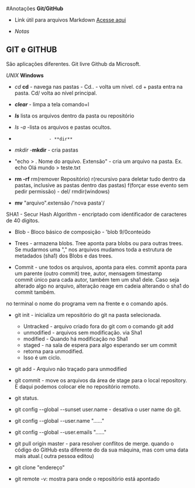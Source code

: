 #Anotações **Git/GitHub**
 - Link útil para arquivos Markdown
 	[Acesse aqui](https://www.markdownguide.org/cheat-sheet/)
	
 - _Notas_
 
 ## **GIT e GITHUB**

 São aplicações diferentes. Git livre Github da Microsoft.

 _UNIX_        **Windows**
  - _cd_          **cd**   - navega nas pastas - Cd.. - volta um nível. cd + pasta entra na pasta. Cd/ volta ao nível principal.
  
 - **_clear_** - limpa a tela comando+l
  - ***Is***  lista os arquivos dentro da pasta ou repositório
  - *ls -a* -lista os arquivos e pastas ocultos.
  -                  - **dir**
  - _mkdir_     -**mkdir** - cria pastas
  - "echo > . Nome do arquivo. Extensão" - cria um arquivo na pasta. Ex. echo Olá mundo > teste.txt
 
  - **rm -rf** rm(remover Repositório) r(recursivo para deletar tudo dentro da pastas, inclusive as pastas dentro das pastas) f(forçar esse evento sem pedir permissão)   - del/ rmdir(windows)
  - **mv** "arquivo".extensão  /'nova pasta'/


 SHA1 - Secur Hash Algorithm - encriptado com identificador de caracteres de 40 dígitos.

  - Blob - Bloco básico de composição - 'blob 9/0conteúdo
  - Trees -  armazena blobs. 
        Tree aponta para blobs ou para outras trees.
        Se mudarmos uma "," nos arquivos mudamos toda a estrutura de metadados (sha1) dos Blobs e das trees.

  - Commit - une todos os arquivos, aponta para eles.
       commit aponta para um parente (outro commit) tree, autor, mensagem timestamp\
 commit único para cada autor, também tem um sha1 dele. Caso seja alterado algo no arquivo, alteração reage em cadeia alterando o sha1 do commit também. 

 no terminal o nome do programa vem na frente e o comando após.
  - git init - inicializa um repositório do git na pasta selecionada.
      - Untracked - arquivo criado fora do git com o comando git add
      - unmodified - arquivos sem modificação. via Sha1
      - modified - Quando há modificação no Sha1
      - staged - na sala de espera para algo esperando ser um commit
      - retorna para unmodified.
      - Isso é um ciclo.

  - git add - Arquivo não traçado para unmodified

  - git commit - move os arquivos da área de stage para o local repository. E daqui podemos colocar ele no repositório remoto.

 - git status.

  - git config --global --sunset user.name - desativa o user name do git.
  - git config --global --user.name "......"
  -  git config --global --user.emails "......"
  - git pull origin master - para resolver conflitos de merge. quando o código do GitHub esta diferente do da sua máquina, mas com uma data mais atual.( outra pessoa editou)
  - git clone "endereço"
  - git remote -v: mostra para onde o repositório está apontado
